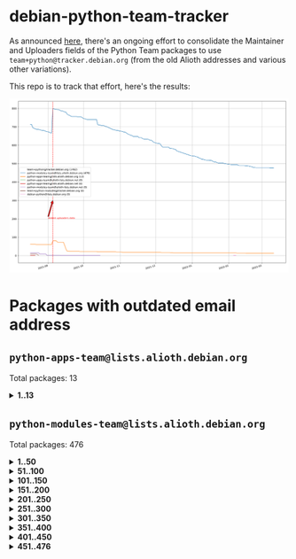 # debian-python-team-tracker



As announced [here](https://lists.debian.org/debian-python/2021/08/msg00006.html), there's an ongoing effort to consolidate the Maintainer and Uploaders fields of the Python Team packages to use `team+python@tracker.debian.org` (from the old Alioth addresses and various other variations).



This repo is to track that effort, here's the results:



![Python team emails](images/python_team_emails.svg)


# Packages with outdated email address

## `python-apps-team@lists.alioth.debian.org`
Total packages: 13
<details>
<summary><b>1..13</b></summary>


| # | Package | Version |
| --- | --- | --- |
| 1 | [ctop](https://tracker.debian.org/ctop) | 1.0.0-2.1 |
| 2 | [db2twitter](https://tracker.debian.org/db2twitter) | 0.6-1.1 |
| 3 | [dodgy](https://tracker.debian.org/dodgy) | 0.1.9-3 |
| 4 | [etm](https://tracker.debian.org/etm) | 3.2.30-1.1 |
| 5 | [freealchemist](https://tracker.debian.org/freealchemist) | 0.5-1.1 |
| 6 | [kanboard-cli](https://tracker.debian.org/kanboard-cli) | 0.0.2-1.1 |
| 7 | [lightyears](https://tracker.debian.org/lightyears) | 1.4-2 |
| 8 | [pipenv](https://tracker.debian.org/pipenv) | 11.9.0-1.1 |
| 9 | [prospector](https://tracker.debian.org/prospector) | 1.1.7-2 |
| 10 | [pybik](https://tracker.debian.org/pybik) | 3.0-3.1 |
| 11 | [retweet](https://tracker.debian.org/retweet) | 0.10-1.1 |
| 12 | [sinntp](https://tracker.debian.org/sinntp) | 1.6-1.2 |
| 13 | [smem](https://tracker.debian.org/smem) | 1.5-1.1 |
</details>

## `python-modules-team@lists.alioth.debian.org`
Total packages: 476
<details>
<summary><b>1..50</b></summary>


| # | Package | Version |
| --- | --- | --- |
| 1 | [anorack](https://tracker.debian.org/anorack) | 0.2.7-1 |
| 2 | [anosql](https://tracker.debian.org/anosql) | 1.0.1-1 |
| 3 | [asn1crypto](https://tracker.debian.org/asn1crypto) | 1.4.0-1 |
| 4 | [astral](https://tracker.debian.org/astral) | 1.6.1-2 |
| 5 | [authres](https://tracker.debian.org/authres) | 1.2.0-2 |
| 6 | [automat](https://tracker.debian.org/automat) | 20.2.0-1 |
| 7 | [azure-cosmos-table-python](https://tracker.debian.org/azure-cosmos-table-python) | 1.0.5+git20191025-5 |
| 8 | [bdist-nsi](https://tracker.debian.org/bdist-nsi) | 0.1.5-2 |
| 9 | [bernhard](https://tracker.debian.org/bernhard) | 0.2.6-2 |
| 10 | [betamax](https://tracker.debian.org/betamax) | 0.8.1-2 |
| 11 | [bibtexparser](https://tracker.debian.org/bibtexparser) | 1.1.0+ds-3 |
| 12 | [binaryornot](https://tracker.debian.org/binaryornot) | 0.4.4+dfsg-4 |
| 13 | [bitstruct](https://tracker.debian.org/bitstruct) | 8.9.0-1 |
| 14 | [case](https://tracker.debian.org/case) | 1.5.3+dfsg-3 |
| 15 | [cerealizer](https://tracker.debian.org/cerealizer) | 0.8.1-3 |
| 16 | [chardet](https://tracker.debian.org/chardet) | 4.0.0-1 |
| 17 | [chargebee-python](https://tracker.debian.org/chargebee-python) | 1.6.6-1 |
| 18 | [codicefiscale](https://tracker.debian.org/codicefiscale) | 0.9+ds0-2 |
| 19 | [colorclass](https://tracker.debian.org/colorclass) | 2.2.0-2.2 |
| 20 | [colorspacious](https://tracker.debian.org/colorspacious) | 1.1.2-2 |
| 21 | [commonmark](https://tracker.debian.org/commonmark) | 0.9.1-3 |
| 22 | [constantly](https://tracker.debian.org/constantly) | 15.1.0-2 |
| 23 | [contextlib2](https://tracker.debian.org/contextlib2) | 0.6.0.post1-1 |
| 24 | [cookiecutter](https://tracker.debian.org/cookiecutter) | 1.7.3-1 |
| 25 | [coreapi](https://tracker.debian.org/coreapi) | 2.3.3-4 |
| 26 | [coreschema](https://tracker.debian.org/coreschema) | 0.0.4-3 |
| 27 | [cov-core](https://tracker.debian.org/cov-core) | 1.15.0-3 |
| 28 | [cppy](https://tracker.debian.org/cppy) | 1.1.0-2 |
| 29 | [cram](https://tracker.debian.org/cram) | 0.7-4 |
| 30 | [cssutils](https://tracker.debian.org/cssutils) | 1.0.2-3 |
| 31 | [d2to1](https://tracker.debian.org/d2to1) | 0.2.12-2 |
| 32 | [debiancontributors](https://tracker.debian.org/debiancontributors) | 0.7.8-2 |
| 33 | [devpi-common](https://tracker.debian.org/devpi-common) | 3.2.2-1.1 |
| 34 | [django-ajax-selects](https://tracker.debian.org/django-ajax-selects) | 1.7.0-3 |
| 35 | [django-bitfield](https://tracker.debian.org/django-bitfield) | 1.9.6-2 |
| 36 | [django-dirtyfields](https://tracker.debian.org/django-dirtyfields) | 1.3.1-2 |
| 37 | [django-environ](https://tracker.debian.org/django-environ) | 0.4.4-2 |
| 38 | [django-filter](https://tracker.debian.org/django-filter) | 2.4.0-1 |
| 39 | [django-hvad](https://tracker.debian.org/django-hvad) | 1.8.0-1.1 |
| 40 | [django-js-reverse](https://tracker.debian.org/django-js-reverse) | 0.7.3-1.1 |
| 41 | [django-macaddress](https://tracker.debian.org/django-macaddress) | 1.5.0-2 |
| 42 | [django-memoize](https://tracker.debian.org/django-memoize) | 2.2.0+dfsg-1 |
| 43 | [django-nose](https://tracker.debian.org/django-nose) | 1.4.6-2.1 |
| 44 | [django-notification](https://tracker.debian.org/django-notification) | 1.2.0-3 |
| 45 | [django-pagination](https://tracker.debian.org/django-pagination) | 1.0.7-4 |
| 46 | [django-paintstore](https://tracker.debian.org/django-paintstore) | 0.2-4 |
| 47 | [django-picklefield](https://tracker.debian.org/django-picklefield) | 3.0.1-1 |
| 48 | [django-pipeline](https://tracker.debian.org/django-pipeline) | 1.6.14-3 |
| 49 | [django-simple-redis-admin](https://tracker.debian.org/django-simple-redis-admin) | 1.4.0-2 |
| 50 | [django-stronghold](https://tracker.debian.org/django-stronghold) | 0.3.0+debian-2 |
</details>
<details>
<summary><b>51..100</b></summary>

| # | Package | Version |
| --- | --- | --- |
| 51 | [django-webpack-loader](https://tracker.debian.org/django-webpack-loader) | 0.6.0-2 |
| 52 | [django-wkhtmltopdf](https://tracker.debian.org/django-wkhtmltopdf) | 3.3.0-1 |
| 53 | [django-xmlrpc](https://tracker.debian.org/django-xmlrpc) | 0.1.8-2 |
| 54 | [djangorestframework-api-key](https://tracker.debian.org/djangorestframework-api-key) | 2.0.0-2 |
| 55 | [dkimpy](https://tracker.debian.org/dkimpy) | 1.0.5-1 |
| 56 | [dnsdiag](https://tracker.debian.org/dnsdiag) | 2.0.2-1 |
| 57 | [dockerpty](https://tracker.debian.org/dockerpty) | 0.4.1-2 |
| 58 | [drf-generators](https://tracker.debian.org/drf-generators) | 0.5.0-1 |
| 59 | [elasticsearch-curator](https://tracker.debian.org/elasticsearch-curator) | 5.8.1-1 |
| 60 | [enum34](https://tracker.debian.org/enum34) | 1.1.6-4 |
| 61 | [enzyme](https://tracker.debian.org/enzyme) | 0.4.1-2 |
| 62 | [exam](https://tracker.debian.org/exam) | 0.10.5-3 |
| 63 | [factory-boy](https://tracker.debian.org/factory-boy) | 2.11.1-3 |
| 64 | [faker](https://tracker.debian.org/faker) | 0.9.3-0.1 |
| 65 | [fakesleep](https://tracker.debian.org/fakesleep) | 0.1-2 |
| 66 | [fastchunking](https://tracker.debian.org/fastchunking) | 0.0.3-2 |
| 67 | [feedgenerator](https://tracker.debian.org/feedgenerator) | 1.9-2 |
| 68 | [flask-api](https://tracker.debian.org/flask-api) | 1.1+dfsg-1.1 |
| 69 | [flask-babelex](https://tracker.debian.org/flask-babelex) | 0.9.4-1 |
| 70 | [flask-bcrypt](https://tracker.debian.org/flask-bcrypt) | 0.7.1-2 |
| 71 | [flask-compress](https://tracker.debian.org/flask-compress) | 1.4.0-3 |
| 72 | [flask-gravatar](https://tracker.debian.org/flask-gravatar) | 0.4.2-2 |
| 73 | [flask-htmlmin](https://tracker.debian.org/flask-htmlmin) | 1.3.2-2 |
| 74 | [flask-ldapconn](https://tracker.debian.org/flask-ldapconn) | 0.7.2-1.1 |
| 75 | [flask-limiter](https://tracker.debian.org/flask-limiter) | 1.0.1-2 |
| 76 | [flask-mail](https://tracker.debian.org/flask-mail) | 0.9.1+dfsg1-1.1 |
| 77 | [flask-mongoengine](https://tracker.debian.org/flask-mongoengine) | 0.9.3-4 |
| 78 | [flask-multistatic](https://tracker.debian.org/flask-multistatic) | 1.0-2 |
| 79 | [flask-script](https://tracker.debian.org/flask-script) | 2.0.6-2 |
| 80 | [flask-silk](https://tracker.debian.org/flask-silk) | 0.2-18 |
| 81 | [flask-wtf](https://tracker.debian.org/flask-wtf) | 0.14.3-1 |
| 82 | [flufl.enum](https://tracker.debian.org/flufl.enum) | 4.1.1-3 |
| 83 | [flufl.i18n](https://tracker.debian.org/flufl.i18n) | 3.0.1-1 |
| 84 | [flufl.lock](https://tracker.debian.org/flufl.lock) | 5.0.1-1 |
| 85 | [flufl.password](https://tracker.debian.org/flufl.password) | 1.3-3 |
| 86 | [flufl.testing](https://tracker.debian.org/flufl.testing) | 0.7-2 |
| 87 | [gerritlib](https://tracker.debian.org/gerritlib) | 0.8.0-2 |
| 88 | [gmplot](https://tracker.debian.org/gmplot) | 1.2.0-2 |
| 89 | [gtextfsm](https://tracker.debian.org/gtextfsm) | 1.1.0-2 |
| 90 | [gtts](https://tracker.debian.org/gtts) | 2.0.3-1 |
| 91 | [gtts-token](https://tracker.debian.org/gtts-token) | 1.1.3-1 |
| 92 | [guzzle-sphinx-theme](https://tracker.debian.org/guzzle-sphinx-theme) | 0.7.11-5 |
| 93 | [hachoir](https://tracker.debian.org/hachoir) | 3.1.0+dfsg-3 |
| 94 | [haproxy-log-analysis](https://tracker.debian.org/haproxy-log-analysis) | 2.0~b0-2 |
| 95 | [heapdict](https://tracker.debian.org/heapdict) | 1.0.1-1 |
| 96 | [hiro](https://tracker.debian.org/hiro) | 0.5-2 |
| 97 | [hypothesis-auto](https://tracker.debian.org/hypothesis-auto) | 1.1.4-2 |
| 98 | [importmagic](https://tracker.debian.org/importmagic) | 0.1.7-2 |
| 99 | [inflection](https://tracker.debian.org/inflection) | 0.3.1-2 |
| 100 | [json-tricks](https://tracker.debian.org/json-tricks) | 3.11.0-2 |
</details>
<details>
<summary><b>101..150</b></summary>

| # | Package | Version |
| --- | --- | --- |
| 101 | [jsonhyperschema-codec](https://tracker.debian.org/jsonhyperschema-codec) | 1.0.3-2 |
| 102 | [jupyter-sphinx-theme](https://tracker.debian.org/jupyter-sphinx-theme) | 0.0.6+ds1-10 |
| 103 | [kitchen](https://tracker.debian.org/kitchen) | 1.2.6-2 |
| 104 | [kivy](https://tracker.debian.org/kivy) | 1.11.0-2 |
| 105 | [lazr.delegates](https://tracker.debian.org/lazr.delegates) | 2.0.3-2 |
| 106 | [lazr.smtptest](https://tracker.debian.org/lazr.smtptest) | 2.0.3-2 |
| 107 | [lexicon](https://tracker.debian.org/lexicon) | 3.3.17-1 |
| 108 | [libthumbor](https://tracker.debian.org/libthumbor) | 1.3.3-2 |
| 109 | [logilab-constraint](https://tracker.debian.org/logilab-constraint) | 0.6.0-2 |
| 110 | [mako](https://tracker.debian.org/mako) | 1.1.3+ds1-2 |
| 111 | [manuel](https://tracker.debian.org/manuel) | 1.10.1-2 |
| 112 | [mercurial-extension-utils](https://tracker.debian.org/mercurial-extension-utils) | 1.5.1-3 |
| 113 | [mercurial-keyring](https://tracker.debian.org/mercurial-keyring) | 1.3.1-3 |
| 114 | [milksnake](https://tracker.debian.org/milksnake) | 0.1.5-1 |
| 115 | [mimerender](https://tracker.debian.org/mimerender) | 0.6.0-2 |
| 116 | [mmllib](https://tracker.debian.org/mmllib) | 0.3.0.post1-2 |
| 117 | [mockldap](https://tracker.debian.org/mockldap) | 0.3.0-4 |
| 118 | [modernize](https://tracker.debian.org/modernize) | 0.7-2 |
| 119 | [moksha.common](https://tracker.debian.org/moksha.common) | 1.2.5-4 |
| 120 | [mrtparse](https://tracker.debian.org/mrtparse) | 1.6-2 |
| 121 | [musicbrainzngs](https://tracker.debian.org/musicbrainzngs) | 0.7.1-2 |
| 122 | [mutagen](https://tracker.debian.org/mutagen) | 1.45.1-2 |
| 123 | [mwic](https://tracker.debian.org/mwic) | 0.7.8-1 |
| 124 | [mysql-connector-python](https://tracker.debian.org/mysql-connector-python) | 8.0.15-2 |
| 125 | [nb2plots](https://tracker.debian.org/nb2plots) | 0.6-2 |
| 126 | [netmiko](https://tracker.debian.org/netmiko) | 2.4.2-1 |
| 127 | [networkx](https://tracker.debian.org/networkx) | 2.5+ds-2 |
| 128 | [nose2](https://tracker.debian.org/nose2) | 0.9.2-1 |
| 129 | [nose2-cov](https://tracker.debian.org/nose2-cov) | 1.0a4-3 |
| 130 | [ntplib](https://tracker.debian.org/ntplib) | 0.3.3-2 |
| 131 | [numpy-stl](https://tracker.debian.org/numpy-stl) | 2.9.0-1 |
| 132 | [obsub](https://tracker.debian.org/obsub) | 0.2-4 |
| 133 | [okasha](https://tracker.debian.org/okasha) | 0.2.4-4 |
| 134 | [overpass](https://tracker.debian.org/overpass) | 0.7-1 |
| 135 | [pastescript](https://tracker.debian.org/pastescript) | 2.0.2-4 |
| 136 | [pep8](https://tracker.debian.org/pep8) | 1.7.1-9 |
| 137 | [pep8-naming](https://tracker.debian.org/pep8-naming) | 0.10.0-1 |
| 138 | [pg8000](https://tracker.debian.org/pg8000) | 1.10.6-2 |
| 139 | [pidcat](https://tracker.debian.org/pidcat) | 2.1.0-4 |
| 140 | [plastex](https://tracker.debian.org/plastex) | 2.1-2 |
| 141 | [portio](https://tracker.debian.org/portio) | 0.5-4 |
| 142 | [power](https://tracker.debian.org/power) | 1.4+dfsg-4 |
| 143 | [pprintpp](https://tracker.debian.org/pprintpp) | 0.4.0-2 |
| 144 | [preggy](https://tracker.debian.org/preggy) | 1.4.4-1 |
| 145 | [ptable](https://tracker.debian.org/ptable) | 0.9.2-2 |
| 146 | [py-radix](https://tracker.debian.org/py-radix) | 0.10.0-3 |
| 147 | [py3dns](https://tracker.debian.org/py3dns) | 3.2.1-1 |
| 148 | [pyasn1](https://tracker.debian.org/pyasn1) | 0.4.8-1 |
| 149 | [pybindgen](https://tracker.debian.org/pybindgen) | 0.20.0+dfsg1-2 |
| 150 | [pycallgraph](https://tracker.debian.org/pycallgraph) | 1.1.3-1.2 |
</details>
<details>
<summary><b>151..200</b></summary>

| # | Package | Version |
| --- | --- | --- |
| 151 | [pycxx](https://tracker.debian.org/pycxx) | 7.1.4-0.2 |
| 152 | [pydbus](https://tracker.debian.org/pydbus) | 0.6.0-4 |
| 153 | [pydenticon](https://tracker.debian.org/pydenticon) | 0.3.1-2 |
| 154 | [pydispatcher](https://tracker.debian.org/pydispatcher) | 2.0.5-2 |
| 155 | [pydle](https://tracker.debian.org/pydle) | 0.9.4-2 |
| 156 | [pyeapi](https://tracker.debian.org/pyeapi) | 0.8.1-2 |
| 157 | [pyenchant](https://tracker.debian.org/pyenchant) | 3.2.0-1 |
| 158 | [pyfg](https://tracker.debian.org/pyfg) | 0.50-2 |
| 159 | [pyfiglet](https://tracker.debian.org/pyfiglet) | 0.8.0+dfsg-1 |
| 160 | [pyfribidi](https://tracker.debian.org/pyfribidi) | 0.12.0+repack-7 |
| 161 | [pygeoif](https://tracker.debian.org/pygeoif) | 0.7-2 |
| 162 | [pygtail](https://tracker.debian.org/pygtail) | 0.6.1-2 |
| 163 | [pygtkspellcheck](https://tracker.debian.org/pygtkspellcheck) | 4.0.5-2 |
| 164 | [pyinotify](https://tracker.debian.org/pyinotify) | 0.9.6-1.3 |
| 165 | [pyiosxr](https://tracker.debian.org/pyiosxr) | 0.52-1.1 |
| 166 | [pyjavaproperties](https://tracker.debian.org/pyjavaproperties) | 0.7-2 |
| 167 | [pyjokes](https://tracker.debian.org/pyjokes) | 0.5.0-3 |
| 168 | [pykcs11](https://tracker.debian.org/pykcs11) | 1.5.10-1 |
| 169 | [pylama](https://tracker.debian.org/pylama) | 7.4.3-3 |
| 170 | [pylibmc](https://tracker.debian.org/pylibmc) | 1.5.2-3 |
| 171 | [pylint-celery](https://tracker.debian.org/pylint-celery) | 0.3-5 |
| 172 | [pylint-common](https://tracker.debian.org/pylint-common) | 0.2.5-4 |
| 173 | [pylint-django](https://tracker.debian.org/pylint-django) | 2.0.13-1 |
| 174 | [pylint-flask](https://tracker.debian.org/pylint-flask) | 0.5-4 |
| 175 | [pylint-plugin-utils](https://tracker.debian.org/pylint-plugin-utils) | 0.6-1 |
| 176 | [pymacs](https://tracker.debian.org/pymacs) | 0.25-3 |
| 177 | [pymodbus](https://tracker.debian.org/pymodbus) | 2.1.0+dfsg-2 |
| 178 | [pynag](https://tracker.debian.org/pynag) | 1.1.2+dfsg-2 |
| 179 | [pynliner](https://tracker.debian.org/pynliner) | 0.8.0-2 |
| 180 | [pyopengl](https://tracker.debian.org/pyopengl) | 3.1.5+dfsg-1 |
| 181 | [pyprind](https://tracker.debian.org/pyprind) | 2.11.2-2 |
| 182 | [pyquery](https://tracker.debian.org/pyquery) | 1.2.9-4 |
| 183 | [pyrad](https://tracker.debian.org/pyrad) | 2.1-2 |
| 184 | [pysimplesoap](https://tracker.debian.org/pysimplesoap) | 1.16.2-3 |
| 185 | [pysmi](https://tracker.debian.org/pysmi) | 0.3.2-2 |
| 186 | [pysodium](https://tracker.debian.org/pysodium) | 0.7.0-2 |
| 187 | [pyspf](https://tracker.debian.org/pyspf) | 2.0.14-2 |
| 188 | [pysrt](https://tracker.debian.org/pysrt) | 1.0.1-2 |
| 189 | [pyssim](https://tracker.debian.org/pyssim) | 0.2-2 |
| 190 | [pytaglib](https://tracker.debian.org/pytaglib) | 0.3.6+dfsg-2 |
| 191 | [pytds](https://tracker.debian.org/pytds) | 1.10.0-1 |
| 192 | [pytest-bdd](https://tracker.debian.org/pytest-bdd) | 3.2.1-1 |
| 193 | [pytest-cookies](https://tracker.debian.org/pytest-cookies) | 0.4.0-1 |
| 194 | [pytest-django](https://tracker.debian.org/pytest-django) | 3.5.1-1 |
| 195 | [pytest-expect](https://tracker.debian.org/pytest-expect) | 1.1.0-2 |
| 196 | [pytest-httpbin](https://tracker.debian.org/pytest-httpbin) | 1.0.0-2 |
| 197 | [pytest-instafail](https://tracker.debian.org/pytest-instafail) | 0.4.2-1 |
| 198 | [pytest-runner](https://tracker.debian.org/pytest-runner) | 2.11.1-1.2 |
| 199 | [pytest-sugar](https://tracker.debian.org/pytest-sugar) | 0.9.4-1 |
| 200 | [pytest-tornado](https://tracker.debian.org/pytest-tornado) | 0.8.1-1 |
</details>
<details>
<summary><b>201..250</b></summary>

| # | Package | Version |
| --- | --- | --- |
| 201 | [pytest-vcr](https://tracker.debian.org/pytest-vcr) | 1.0.2-2 |
| 202 | [python-activipy](https://tracker.debian.org/python-activipy) | 0.1-7 |
| 203 | [python-adal](https://tracker.debian.org/python-adal) | 1.2.2-1 |
| 204 | [python-aiohttp-session](https://tracker.debian.org/python-aiohttp-session) | 2.9.0-2 |
| 205 | [python-aioinflux](https://tracker.debian.org/python-aioinflux) | 0.9.0-2 |
| 206 | [python-aiomeasures](https://tracker.debian.org/python-aiomeasures) | 0.5.14-3 |
| 207 | [python-amqplib](https://tracker.debian.org/python-amqplib) | 1.0.2-2 |
| 208 | [python-aptly](https://tracker.debian.org/python-aptly) | 0.12.10-2 |
| 209 | [python-args](https://tracker.debian.org/python-args) | 0.1.0-3 |
| 210 | [python-arpy](https://tracker.debian.org/python-arpy) | 1.1.1-4 |
| 211 | [python-astor](https://tracker.debian.org/python-astor) | 0.8.1-1 |
| 212 | [python-base58](https://tracker.debian.org/python-base58) | 1.0.3-1.1 |
| 213 | [python-bcdoc](https://tracker.debian.org/python-bcdoc) | 0.16.0-2 |
| 214 | [python-bitbucket-api](https://tracker.debian.org/python-bitbucket-api) | 0.5.0-3 |
| 215 | [python-box](https://tracker.debian.org/python-box) | 3.4.6-2 |
| 216 | [python-btrees](https://tracker.debian.org/python-btrees) | 4.3.1-2 |
| 217 | [python-cerberus](https://tracker.debian.org/python-cerberus) | 1.3.2-1 |
| 218 | [python-click-log](https://tracker.debian.org/python-click-log) | 0.2.1-2 |
| 219 | [python-clint](https://tracker.debian.org/python-clint) | 0.5.1-3 |
| 220 | [python-cluster](https://tracker.debian.org/python-cluster) | 1.3.3-3 |
| 221 | [python-coloredlogs](https://tracker.debian.org/python-coloredlogs) | 7.3-2 |
| 222 | [python-colour](https://tracker.debian.org/python-colour) | 0.1.5-2 |
| 223 | [python-consul](https://tracker.debian.org/python-consul) | 0.7.1-1.1 |
| 224 | [python-cookies](https://tracker.debian.org/python-cookies) | 2.2.1-3 |
| 225 | [python-cpuinfo](https://tracker.debian.org/python-cpuinfo) | 5.0.0-2 |
| 226 | [python-crcmod](https://tracker.debian.org/python-crcmod) | 1.7+dfsg-2 |
| 227 | [python-cs](https://tracker.debian.org/python-cs) | 2.7.1-1 |
| 228 | [python-dbfread](https://tracker.debian.org/python-dbfread) | 2.0.7-3 |
| 229 | [python-decorator](https://tracker.debian.org/python-decorator) | 4.4.2-2 |
| 230 | [python-demjson](https://tracker.debian.org/python-demjson) | 2.2.4-5 |
| 231 | [python-diaspy](https://tracker.debian.org/python-diaspy) | 0.6.0-2 |
| 232 | [python-dictobj](https://tracker.debian.org/python-dictobj) | 0.4-4 |
| 233 | [python-distutils-extra](https://tracker.debian.org/python-distutils-extra) | 2.45 |
| 234 | [python-django-casclient](https://tracker.debian.org/python-django-casclient) | 1.5.3-1 |
| 235 | [python-django-etcd-settings](https://tracker.debian.org/python-django-etcd-settings) | 0.1.13+dfsg-3 |
| 236 | [python-django-gravatar2](https://tracker.debian.org/python-django-gravatar2) | 1.4.4-2 |
| 237 | [python-django-jsonfield](https://tracker.debian.org/python-django-jsonfield) | 1.4.0-2 |
| 238 | [python-django-push-notifications](https://tracker.debian.org/python-django-push-notifications) | 1.4.1-1 |
| 239 | [python-django-simple-history](https://tracker.debian.org/python-django-simple-history) | 2.7.0-1.1 |
| 240 | [python-doubleratchet](https://tracker.debian.org/python-doubleratchet) | 0.6.0-2 |
| 241 | [python-dpkt](https://tracker.debian.org/python-dpkt) | 1.9.2-2 |
| 242 | [python-easywebdav](https://tracker.debian.org/python-easywebdav) | 1.2.0-8 |
| 243 | [python-envparse](https://tracker.debian.org/python-envparse) | 0.2.0-2 |
| 244 | [python-envs](https://tracker.debian.org/python-envs) | 1.2.6-1.1 |
| 245 | [python-epc](https://tracker.debian.org/python-epc) | 0.0.5-3 |
| 246 | [python-etcd](https://tracker.debian.org/python-etcd) | 0.4.5-2 |
| 247 | [python-ethtool](https://tracker.debian.org/python-ethtool) | 0.14-3 |
| 248 | [python-ewmh](https://tracker.debian.org/python-ewmh) | 0.1.6-2 |
| 249 | [python-exotel](https://tracker.debian.org/python-exotel) | 0.1.5-2 |
| 250 | [python-feather-format](https://tracker.debian.org/python-feather-format) | 0.3.1+dfsg1-4 |
</details>
<details>
<summary><b>251..300</b></summary>

| # | Package | Version |
| --- | --- | --- |
| 251 | [python-flaky](https://tracker.debian.org/python-flaky) | 3.7.0-1 |
| 252 | [python-flask-seeder](https://tracker.debian.org/python-flask-seeder) | 0.1~a2-2 |
| 253 | [python-genty](https://tracker.debian.org/python-genty) | 1.3.2-1 |
| 254 | [python-geoip2](https://tracker.debian.org/python-geoip2) | 2.9.0+dfsg1-2 |
| 255 | [python-gflags](https://tracker.debian.org/python-gflags) | 1.5.1-7 |
| 256 | [python-glob2](https://tracker.debian.org/python-glob2) | 0.5-3 |
| 257 | [python-hashids](https://tracker.debian.org/python-hashids) | 1.3.1-1 |
| 258 | [python-hidapi](https://tracker.debian.org/python-hidapi) | 0.9.0.post3-2 |
| 259 | [python-hiredis](https://tracker.debian.org/python-hiredis) | 1.0.1-1 |
| 260 | [python-hpilo](https://tracker.debian.org/python-hpilo) | 4.3-3 |
| 261 | [python-html2text](https://tracker.debian.org/python-html2text) | 2020.1.16-1 |
| 262 | [python-http-parser](https://tracker.debian.org/python-http-parser) | 0.9.0-1 |
| 263 | [python-httptools](https://tracker.debian.org/python-httptools) | 0.1.1-1 |
| 264 | [python-icalendar](https://tracker.debian.org/python-icalendar) | 4.0.3-4 |
| 265 | [python-iniparse](https://tracker.debian.org/python-iniparse) | 0.4-3 |
| 266 | [python-ipaddress](https://tracker.debian.org/python-ipaddress) | 1.0.23-1 |
| 267 | [python-ipfix](https://tracker.debian.org/python-ipfix) | 0.9.7-2 |
| 268 | [python-irodsclient](https://tracker.debian.org/python-irodsclient) | 0.8.1-2 |
| 269 | [python-isc-dhcp-leases](https://tracker.debian.org/python-isc-dhcp-leases) | 0.9.1-2 |
| 270 | [python-isoweek](https://tracker.debian.org/python-isoweek) | 1.3.3-3 |
| 271 | [python-jmespath](https://tracker.debian.org/python-jmespath) | 0.10.0-1 |
| 272 | [python-jsonrpc](https://tracker.debian.org/python-jsonrpc) | 1.13.0-1 |
| 273 | [python-junit-xml](https://tracker.debian.org/python-junit-xml) | 1.9-1 |
| 274 | [python-kanboard](https://tracker.debian.org/python-kanboard) | 1.0.1-1.1 |
| 275 | [python-langdetect](https://tracker.debian.org/python-langdetect) | 1.0.7-4 |
| 276 | [python-ldap](https://tracker.debian.org/python-ldap) | 3.2.0-4 |
| 277 | [python-ldapdomaindump](https://tracker.debian.org/python-ldapdomaindump) | 0.9.3-1 |
| 278 | [python-libguess](https://tracker.debian.org/python-libguess) | 1.1-4 |
| 279 | [python-logfury](https://tracker.debian.org/python-logfury) | 0.1.2-4 |
| 280 | [python-mailer](https://tracker.debian.org/python-mailer) | 0.8.1-4 |
| 281 | [python-mastodon](https://tracker.debian.org/python-mastodon) | 1.5.1-1 |
| 282 | [python-mccabe](https://tracker.debian.org/python-mccabe) | 0.6.1-3 |
| 283 | [python-measurement](https://tracker.debian.org/python-measurement) | 2.0.1-2 |
| 284 | [python-meld3](https://tracker.debian.org/python-meld3) | 1.0.2-3 |
| 285 | [python-mnemonic](https://tracker.debian.org/python-mnemonic) | 0.19-1 |
| 286 | [python-model-mommy](https://tracker.debian.org/python-model-mommy) | 1.6.0-2 |
| 287 | [python-morris](https://tracker.debian.org/python-morris) | 1.2-2 |
| 288 | [python-mpegdash](https://tracker.debian.org/python-mpegdash) | 0.2.0-1 |
| 289 | [python-multidict](https://tracker.debian.org/python-multidict) | 5.1.0-1 |
| 290 | [python-nine](https://tracker.debian.org/python-nine) | 1.1.0-1 |
| 291 | [python-noise](https://tracker.debian.org/python-noise) | 1.2.3-3 |
| 292 | [python-notify2](https://tracker.debian.org/python-notify2) | 0.3-4 |
| 293 | [python-ntlm-auth](https://tracker.debian.org/python-ntlm-auth) | 1.4.0-1 |
| 294 | [python-offtrac](https://tracker.debian.org/python-offtrac) | 0.1.0-2.1 |
| 295 | [python-opcua](https://tracker.debian.org/python-opcua) | 0.98.11-1 |
| 296 | [python-openid-cla](https://tracker.debian.org/python-openid-cla) | 1.2-2 |
| 297 | [python-openid-teams](https://tracker.debian.org/python-openid-teams) | 1.2-2 |
| 298 | [python-openidc-client](https://tracker.debian.org/python-openidc-client) | 0.6.0-1.1 |
| 299 | [python-opentimestamps](https://tracker.debian.org/python-opentimestamps) | 0.4.1-1 |
| 300 | [python-padme](https://tracker.debian.org/python-padme) | 1.1.1-3 |
</details>
<details>
<summary><b>301..350</b></summary>

| # | Package | Version |
| --- | --- | --- |
| 301 | [python-pampy](https://tracker.debian.org/python-pampy) | 1.8.4-2 |
| 302 | [python-path-and-address](https://tracker.debian.org/python-path-and-address) | 2.0.1-2 |
| 303 | [python-pathtools](https://tracker.debian.org/python-pathtools) | 0.1.2-4 |
| 304 | [python-paypal](https://tracker.debian.org/python-paypal) | 1.2.5-3 |
| 305 | [python-peakutils](https://tracker.debian.org/python-peakutils) | 1.3.3+ds-2 |
| 306 | [python-pem](https://tracker.debian.org/python-pem) | 19.1.0-1 |
| 307 | [python-persistent](https://tracker.debian.org/python-persistent) | 4.6.4-0.2 |
| 308 | [python-pex](https://tracker.debian.org/python-pex) | 1.1.14-3.1 |
| 309 | [python-pgpdump](https://tracker.debian.org/python-pgpdump) | 1.5-2 |
| 310 | [python-pgspecial](https://tracker.debian.org/python-pgspecial) | 1.11.10+dfsg1-1 |
| 311 | [python-phonenumbers](https://tracker.debian.org/python-phonenumbers) | 8.12.1-1 |
| 312 | [python-picklable-itertools](https://tracker.debian.org/python-picklable-itertools) | 0.1.1-3 |
| 313 | [python-plaster](https://tracker.debian.org/python-plaster) | 1.0-2 |
| 314 | [python-plaster-pastedeploy](https://tracker.debian.org/python-plaster-pastedeploy) | 0.5-3 |
| 315 | [python-prctl](https://tracker.debian.org/python-prctl) | 1.7-2 |
| 316 | [python-preshed](https://tracker.debian.org/python-preshed) | 3.0.2-1 |
| 317 | [python-pretend](https://tracker.debian.org/python-pretend) | 1.0.9-1 |
| 318 | [python-prettylog](https://tracker.debian.org/python-prettylog) | 0.1.0-2 |
| 319 | [python-priority](https://tracker.debian.org/python-priority) | 1.3.0-3 |
| 320 | [python-progressbar](https://tracker.debian.org/python-progressbar) | 2.5-2 |
| 321 | [python-pskc](https://tracker.debian.org/python-pskc) | 1.1-3 |
| 322 | [python-py-zipkin](https://tracker.debian.org/python-py-zipkin) | 0.15.0-1.1 |
| 323 | [python-pyasn1-modules](https://tracker.debian.org/python-pyasn1-modules) | 0.2.1-1 |
| 324 | [python-pyftpdlib](https://tracker.debian.org/python-pyftpdlib) | 1.5.4-2 |
| 325 | [python-pygerrit2](https://tracker.debian.org/python-pygerrit2) | 2.0.4-2 |
| 326 | [python-pypump](https://tracker.debian.org/python-pypump) | 0.7-3 |
| 327 | [python-pysnmp4-apps](https://tracker.debian.org/python-pysnmp4-apps) | 0.3.2-2.2 |
| 328 | [python-pysnmp4-mibs](https://tracker.debian.org/python-pysnmp4-mibs) | 0.1.3-3 |
| 329 | [python-pytest-benchmark](https://tracker.debian.org/python-pytest-benchmark) | 3.2.2-2 |
| 330 | [python-pyvmomi](https://tracker.debian.org/python-pyvmomi) | 6.7.1-3 |
| 331 | [python-rarfile](https://tracker.debian.org/python-rarfile) | 3.1-1 |
| 332 | [python-ratelimiter](https://tracker.debian.org/python-ratelimiter) | 1.2.0.post0-1 |
| 333 | [python-redisearch-py](https://tracker.debian.org/python-redisearch-py) | 1.0.0-1 |
| 334 | [python-releases](https://tracker.debian.org/python-releases) | 1.6.3-1 |
| 335 | [python-repoze.lru](https://tracker.debian.org/python-repoze.lru) | 0.7-2 |
| 336 | [python-repoze.sphinx.autointerface](https://tracker.debian.org/python-repoze.sphinx.autointerface) | 0.8-0.2 |
| 337 | [python-repoze.tm2](https://tracker.debian.org/python-repoze.tm2) | 2.0-2 |
| 338 | [python-requests-ntlm](https://tracker.debian.org/python-requests-ntlm) | 1.1.0-1.1 |
| 339 | [python-requirements-detector](https://tracker.debian.org/python-requirements-detector) | 0.6-2 |
| 340 | [python-restless](https://tracker.debian.org/python-restless) | 2.1.1-2 |
| 341 | [python-rpaths](https://tracker.debian.org/python-rpaths) | 0.13-1.1 |
| 342 | [python-rply](https://tracker.debian.org/python-rply) | 0.7.7-2 |
| 343 | [python-schedutils](https://tracker.debian.org/python-schedutils) | 0.6-2.1 |
| 344 | [python-schema](https://tracker.debian.org/python-schema) | 0.6.7-3 |
| 345 | [python-schroot](https://tracker.debian.org/python-schroot) | 0.4-4 |
| 346 | [python-scp](https://tracker.debian.org/python-scp) | 0.13.0-2 |
| 347 | [python-scripttest](https://tracker.debian.org/python-scripttest) | 1.3-3 |
| 348 | [python-scruffy](https://tracker.debian.org/python-scruffy) | 0.3.3-2 |
| 349 | [python-sdnotify](https://tracker.debian.org/python-sdnotify) | 0.3.1-2 |
| 350 | [python-serverfiles](https://tracker.debian.org/python-serverfiles) | 0.3.0-1 |
</details>
<details>
<summary><b>351..400</b></summary>

| # | Package | Version |
| --- | --- | --- |
| 351 | [python-service-identity](https://tracker.debian.org/python-service-identity) | 18.1.0-6 |
| 352 | [python-sexpdata](https://tracker.debian.org/python-sexpdata) | 0.0.3-2 |
| 353 | [python-shade](https://tracker.debian.org/python-shade) | 1.30.0-3 |
| 354 | [python-shellescape](https://tracker.debian.org/python-shellescape) | 3.4.1-4 |
| 355 | [python-simpy](https://tracker.debian.org/python-simpy) | 2.3.1+dfsg-2 |
| 356 | [python-simpy3](https://tracker.debian.org/python-simpy3) | 3.0.11-2 |
| 357 | [python-slimmer](https://tracker.debian.org/python-slimmer) | 0.1.30-8 |
| 358 | [python-slugify](https://tracker.debian.org/python-slugify) | 4.0.0-1 |
| 359 | [python-smstrade](https://tracker.debian.org/python-smstrade) | 0.2.4-6 |
| 360 | [python-socketpool](https://tracker.debian.org/python-socketpool) | 0.5.3-5 |
| 361 | [python-sphinx-issues](https://tracker.debian.org/python-sphinx-issues) | 1.2.0-2 |
| 362 | [python-spur](https://tracker.debian.org/python-spur) | 0.3.21-1 |
| 363 | [python-srp](https://tracker.debian.org/python-srp) | 1.0.15-1 |
| 364 | [python-statsd](https://tracker.debian.org/python-statsd) | 3.3.0-2 |
| 365 | [python-stopit](https://tracker.debian.org/python-stopit) | 1.1.2-1 |
| 366 | [python-structlog](https://tracker.debian.org/python-structlog) | 20.1.0-1 |
| 367 | [python-sunlight](https://tracker.debian.org/python-sunlight) | 1.1.5-3 |
| 368 | [python-suntime](https://tracker.debian.org/python-suntime) | 1.2.5-2 |
| 369 | [python-tempita](https://tracker.debian.org/python-tempita) | 0.5.2-6 |
| 370 | [python-test-server](https://tracker.debian.org/python-test-server) | 0.0.27-2 |
| 371 | [python-testing.common.database](https://tracker.debian.org/python-testing.common.database) | 2.0.0-2 |
| 372 | [python-testing.mysqld](https://tracker.debian.org/python-testing.mysqld) | 1.4.0-4 |
| 373 | [python-testing.postgresql](https://tracker.debian.org/python-testing.postgresql) | 1.3.0-2 |
| 374 | [python-thriftpy](https://tracker.debian.org/python-thriftpy) | 0.3.9+ds1-1 |
| 375 | [python-tinycss](https://tracker.debian.org/python-tinycss) | 0.4-3 |
| 376 | [python-tktreectrl](https://tracker.debian.org/python-tktreectrl) | 2.0.2-3 |
| 377 | [python-translationstring](https://tracker.debian.org/python-translationstring) | 1.4-1 |
| 378 | [python-twitter](https://tracker.debian.org/python-twitter) | 3.3-2 |
| 379 | [python-typeguard](https://tracker.debian.org/python-typeguard) | 2.2.2-1.1 |
| 380 | [python-tzlocal](https://tracker.debian.org/python-tzlocal) | 2.1-1 |
| 381 | [python-udatetime](https://tracker.debian.org/python-udatetime) | 0.0.16-4 |
| 382 | [python-unicodecsv](https://tracker.debian.org/python-unicodecsv) | 0.14.1-2 |
| 383 | [python-urlobject](https://tracker.debian.org/python-urlobject) | 2.4.3-3 |
| 384 | [python-urwidtrees](https://tracker.debian.org/python-urwidtrees) | 1.0.3.dev0-1 |
| 385 | [python-utils](https://tracker.debian.org/python-utils) | 2.3.0-2 |
| 386 | [python-vagrant](https://tracker.debian.org/python-vagrant) | 0.5.15-3 |
| 387 | [python-venusian](https://tracker.debian.org/python-venusian) | 3.0.0-1 |
| 388 | [python-vobject](https://tracker.debian.org/python-vobject) | 0.9.6.1-0.2 |
| 389 | [python-webob](https://tracker.debian.org/python-webob) | 1:1.8.6-1.1 |
| 390 | [python-wget](https://tracker.debian.org/python-wget) | 3.2-3 |
| 391 | [python-wheezy.template](https://tracker.debian.org/python-wheezy.template) | 0.1.167-2 |
| 392 | [python-whoosh](https://tracker.debian.org/python-whoosh) | 2.7.4+git6-g9134ad92-5 |
| 393 | [python-wither](https://tracker.debian.org/python-wither) | 1.1-2 |
| 394 | [python-wsgilog](https://tracker.debian.org/python-wsgilog) | 0.3.1-3 |
| 395 | [python-x3dh](https://tracker.debian.org/python-x3dh) | 0.5.8-2 |
| 396 | [python-xeddsa](https://tracker.debian.org/python-xeddsa) | 0.4.6-2 |
| 397 | [python-yaswfp](https://tracker.debian.org/python-yaswfp) | 0.9.3-1.1 |
| 398 | [python-zc.customdoctests](https://tracker.debian.org/python-zc.customdoctests) | 1.0.1-2 |
| 399 | [python-zipp](https://tracker.debian.org/python-zipp) | 1.0.0-3 |
| 400 | [python-zxcvbn](https://tracker.debian.org/python-zxcvbn) | 4.4.28-2 |
</details>
<details>
<summary><b>401..450</b></summary>

| # | Package | Version |
| --- | --- | --- |
| 401 | [python3-proselint](https://tracker.debian.org/python3-proselint) | 0.10.2-2 |
| 402 | [pythondialog](https://tracker.debian.org/pythondialog) | 3.5.1-1 |
| 403 | [pytoml](https://tracker.debian.org/pytoml) | 0.1.21-1 |
| 404 | [pyuca](https://tracker.debian.org/pyuca) | 1.2-2 |
| 405 | [pyutilib](https://tracker.debian.org/pyutilib) | 5.8.0-1 |
| 406 | [pywavelets](https://tracker.debian.org/pywavelets) | 1.1.1-1 |
| 407 | [pywinrm](https://tracker.debian.org/pywinrm) | 0.3.0-2 |
| 408 | [quark-sphinx-theme](https://tracker.debian.org/quark-sphinx-theme) | 0.5.1-2 |
| 409 | [readlike](https://tracker.debian.org/readlike) | 0.1.3-1.1 |
| 410 | [recommonmark](https://tracker.debian.org/recommonmark) | 0.6.0+ds-1 |
| 411 | [redis-py-cluster](https://tracker.debian.org/redis-py-cluster) | 2.0.0-1 |
| 412 | [reparser](https://tracker.debian.org/reparser) | 1.4.3-1 |
| 413 | [requests-aws](https://tracker.debian.org/requests-aws) | 0.1.5-2 |
| 414 | [ripe-atlas-cousteau](https://tracker.debian.org/ripe-atlas-cousteau) | 1.4.2-3 |
| 415 | [ripe-atlas-sagan](https://tracker.debian.org/ripe-atlas-sagan) | 1.2.2-2 |
| 416 | [robot-detection](https://tracker.debian.org/robot-detection) | 0.4.0-2 |
| 417 | [routes](https://tracker.debian.org/routes) | 2.5.1-1 |
| 418 | [sgmllib3k](https://tracker.debian.org/sgmllib3k) | 1.0.0-3 |
| 419 | [simplegeneric](https://tracker.debian.org/simplegeneric) | 0.8.1-3 |
| 420 | [singledispatch](https://tracker.debian.org/singledispatch) | 3.4.0.3-3 |
| 421 | [sireader](https://tracker.debian.org/sireader) | 1.1.1-2 |
| 422 | [sleekxmpp](https://tracker.debian.org/sleekxmpp) | 1.3.3-6 |
| 423 | [slimit](https://tracker.debian.org/slimit) | 0.8.1-4 |
| 424 | [smartypants](https://tracker.debian.org/smartypants) | 2.0.0-2 |
| 425 | [sortedcontainers](https://tracker.debian.org/sortedcontainers) | 2.1.0-2 |
| 426 | [speaklater](https://tracker.debian.org/speaklater) | 1.3-5 |
| 427 | [sphinx](https://tracker.debian.org/sphinx) | 1.8.5-2 |
| 428 | [sphinx](https://tracker.debian.org/sphinx) | 1.8.5-3 |
| 429 | [sphinx](https://tracker.debian.org/sphinx) | 1.8.5-4 |
| 430 | [sphinx](https://tracker.debian.org/sphinx) | 1.8.5-5 |
| 431 | [sphinx](https://tracker.debian.org/sphinx) | 2.4.3-2 |
| 432 | [sphinx](https://tracker.debian.org/sphinx) | 2.4.3-4 |
| 433 | [sphinx-autorun](https://tracker.debian.org/sphinx-autorun) | 1.1.0-3.1 |
| 434 | [sphinx-celery](https://tracker.debian.org/sphinx-celery) | 2.0.0-1 |
| 435 | [sphinx-intl](https://tracker.debian.org/sphinx-intl) | 2.0.1-2 |
| 436 | [sphinxcontrib-devhelp](https://tracker.debian.org/sphinxcontrib-devhelp) | 1.0.2-2 |
| 437 | [sphinxcontrib-doxylink](https://tracker.debian.org/sphinxcontrib-doxylink) | 1.5-1 |
| 438 | [sphinxcontrib-log-cabinet](https://tracker.debian.org/sphinxcontrib-log-cabinet) | 1.0.1-2 |
| 439 | [sphinxcontrib-qthelp](https://tracker.debian.org/sphinxcontrib-qthelp) | 1.0.3-2 |
| 440 | [sphinxcontrib-rubydomain](https://tracker.debian.org/sphinxcontrib-rubydomain) | 0.1~dev-20100804-2 |
| 441 | [sphinxcontrib-websupport](https://tracker.debian.org/sphinxcontrib-websupport) | 1.2.4-1 |
| 442 | [sphinxtesters](https://tracker.debian.org/sphinxtesters) | 0.2.3-1 |
| 443 | [sshpubkeys](https://tracker.debian.org/sshpubkeys) | 3.1.0-2.1 |
| 444 | [sshtunnel](https://tracker.debian.org/sshtunnel) | 0.1.4-2 |
| 445 | [stardicter](https://tracker.debian.org/stardicter) | 1.2-1 |
| 446 | [straight.plugin](https://tracker.debian.org/straight.plugin) | 1.4.1-3 |
| 447 | [stsci.distutils](https://tracker.debian.org/stsci.distutils) | 0.3.7-5 |
| 448 | [tagpy](https://tracker.debian.org/tagpy) | 2013.1-7 |
| 449 | [terminaltables](https://tracker.debian.org/terminaltables) | 3.1.0-3 |
| 450 | [texext](https://tracker.debian.org/texext) | 0.6.6-2 |
</details>
<details>
<summary><b>451..476</b></summary>

| # | Package | Version |
| --- | --- | --- |
| 451 | [tinydb](https://tracker.debian.org/tinydb) | 3.15.2-2 |
| 452 | [translation-finder](https://tracker.debian.org/translation-finder) | 1.0-1 |
| 453 | [transmissionrpc](https://tracker.debian.org/transmissionrpc) | 0.11-4 |
| 454 | [txws](https://tracker.debian.org/txws) | 0.9.1-4 |
| 455 | [txzmq](https://tracker.debian.org/txzmq) | 0.8.0-2 |
| 456 | [typogrify](https://tracker.debian.org/typogrify) | 1:2.0.7-2 |
| 457 | [u-msgpack-python](https://tracker.debian.org/u-msgpack-python) | 2.3.0-2 |
| 458 | [utidylib](https://tracker.debian.org/utidylib) | 0.5-3 |
| 459 | [vcr.py](https://tracker.debian.org/vcr.py) | 4.0.2-1 |
| 460 | [vim-autopep8](https://tracker.debian.org/vim-autopep8) | 1.2.0-2 |
| 461 | [vsts-cd-manager](https://tracker.debian.org/vsts-cd-manager) | 1.0.2-3 |
| 462 | [wchartype](https://tracker.debian.org/wchartype) | 0.1-2 |
| 463 | [webpy](https://tracker.debian.org/webpy) | 1:0.61-1 |
| 464 | [whichcraft](https://tracker.debian.org/whichcraft) | 0.4.1-2 |
| 465 | [wikitrans](https://tracker.debian.org/wikitrans) | 1.3-1 |
| 466 | [willow](https://tracker.debian.org/willow) | 1.4-1 |
| 467 | [wlc](https://tracker.debian.org/wlc) | 1.2-1 |
| 468 | [wokkel](https://tracker.debian.org/wokkel) | 18.0.0-3.1 |
| 469 | [wsgiproxy2](https://tracker.debian.org/wsgiproxy2) | 0.4.5-1.1 |
| 470 | [wtf-peewee](https://tracker.debian.org/wtf-peewee) | 3.0.0+dfsg-2 |
| 471 | [wtforms](https://tracker.debian.org/wtforms) | 2.2.1-2 |
| 472 | [xhtml2pdf](https://tracker.debian.org/xhtml2pdf) | 0.2.4-1 |
| 473 | [xlwt](https://tracker.debian.org/xlwt) | 1.3.0-3 |
| 474 | [zc.lockfile](https://tracker.debian.org/zc.lockfile) | 2.0-1 |
| 475 | [zict](https://tracker.debian.org/zict) | 2.0.0-1 |
| 476 | [zope.deprecation](https://tracker.debian.org/zope.deprecation) | 4.4.0-4 |
</details>
